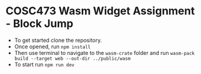 # COSC473 Wasm Widget Assignment - Block Jump

- To get started clone the repository.
- Once opened, run `npm install`
- Then use terminal to navigate to the `wasm-crate` folder and run `wasm-pack build --target web --out-dir ../public/wasm`
- To start run `npm run dev`
